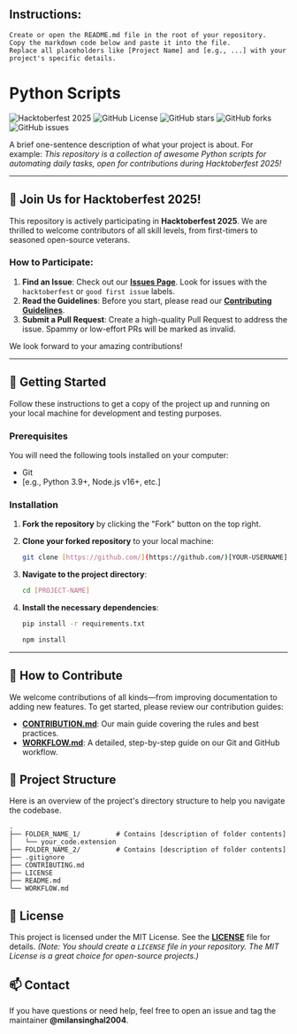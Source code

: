 ## Instructions:
```
Create or open the README.md file in the root of your repository.
Copy the markdown code below and paste it into the file.
Replace all placeholders like [Project Name] and [e.g., ...] with your project's specific details.
```

# Python Scripts

![Hacktoberfest 2025](https://img.shields.io/badge/Hacktoberfest-2025-orange.svg)
![GitHub License](https://img.shields.io/badge/license-MIT-blue.svg)
![GitHub stars](https://img.shields.io/github/stars/milansinghal2004/[PROJECT-NAME]?style=social)
![GitHub forks](https://img.shields.io/github/forks/milansinghal2004/[PROJECT-NAME]?style=social)
![GitHub issues](https://img.shields.io/github/issues/milansinghal2004/[PROJECT-NAME])

A brief one-sentence description of what your project is about. For example:
*This repository is a collection of awesome Python scripts for automating daily tasks, open for contributions during Hacktoberfest 2025!*

---

## 🎃 Join Us for Hacktoberfest 2025!

This repository is actively participating in **Hacktoberfest 2025**. We are thrilled to welcome contributors of all skill levels, from first-timers to seasoned open-source veterans.

### How to Participate:
1.  **Find an Issue**: Check out our **[Issues Page](https://github.com/milansinghal2004/[PROJECT-NAME]/issues)**. Look for issues with the `hacktoberfest` or `good first issue` labels.
2.  **Read the Guidelines**: Before you start, please read our **[Contributing Guidelines](CONTRIBUTING.md)**.
3.  **Submit a Pull Request**: Create a high-quality Pull Request to address the issue. Spammy or low-effort PRs will be marked as invalid.

We look forward to your amazing contributions!

---

## 🚀 Getting Started

Follow these instructions to get a copy of the project up and running on your local machine for development and testing purposes.

### Prerequisites

You will need the following tools installed on your computer:
- Git
- [e.g., Python 3.9+, Node.js v16+, etc.]

### Installation

1.  **Fork the repository** by clicking the "Fork" button on the top right.

2.  **Clone your forked repository** to your local machine:
    ```bash
    git clone [https://github.com/](https://github.com/)[YOUR-USERNAME]/[PROJECT-NAME].git
    ```

3.  **Navigate to the project directory**:
    ```bash
    cd [PROJECT-NAME]
    ```

4.  **Install the necessary dependencies**:
    ```bash
    pip install -r requirements.txt
    ```

    ```bash
    npm install
    ```

---

## 🤝 How to Contribute

We welcome contributions of all kinds—from improving documentation to adding new features. To get started, please review our contribution guides:

-   **[CONTRIBUTION.md](contribution.md)**: Our main guide covering the rules and best practices.
-   **[WORKFLOW.md](WORKFLOW.md)**: A detailed, step-by-step guide on our Git and GitHub workflow.

## 📂 Project Structure

Here is an overview of the project's directory structure to help you navigate the codebase.
```
.
├── FOLDER_NAME_1/         # Contains [description of folder contents]
│   └── your_code.extension
├── FOLDER_NAME_2/         # Contains [description of folder contents]
├── .gitignore
├── CONTRIBUTING.md
├── LICENSE
├── README.md
└── WORKFLOW.md
```


## 📜 License

This project is licensed under the MIT License. See the **[LICENSE](LICENSE)** file for details.
*(Note: You should create a `LICENSE` file in your repository. The MIT License is a great choice for open-source projects.)*

## 📫 Contact

If you have questions or need help, feel free to open an issue and tag the maintainer **@milansinghal2004**.
